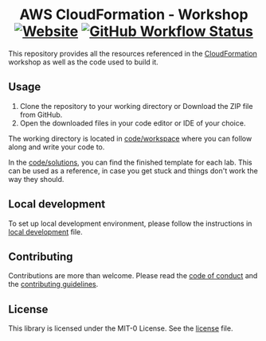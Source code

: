 <h1 align="center">
AWS CloudFormation - Workshop
<br>
    <a href="https://cfn101.workshop.aws"><img alt="Website" src="https://img.shields.io/website?down_color=red&down_message=down&up_color=green&up_message=up&url=https%3A%2F%2Fcfn101.workshop.aws"></a>
    <a href="https://github.com/aws-samples/cfn101-workshop/actions"><img alt="GitHub Workflow Status" src="https://github.com/aws-samples/cfn101-workshop/workflows/Unit%20Tests/badge.svg"></a>
</h1>

This repository provides all the resources referenced in the [CloudFormation](https://cfn101.workshop.aws/) workshop as
well as the code used to build it.

## Usage
1. Clone the repository to your working directory or Download the ZIP file from GitHub.
2. Open the downloaded files in your code editor or IDE of your choice.

The working directory is located in [code/workspace](code/workspace) where you can follow along and write your code to.

In the [code/solutions](code/solutions), you can find the finished template for each lab. This can be used as a reference,
in case you get stuck and things don't work the way they should.

## Local development
To set up local development environment, please follow the instructions in
[local development](docs/LOCAL_DEVELOPMENT.md) file.

## Contributing
Contributions are more than welcome. Please read the [code of conduct](CODE_OF_CONDUCT.md) and the
[contributing guidelines](CONTRIBUTING.md).

## License
This library is licensed under the MIT-0 License. See the [license](LICENSE) file.
